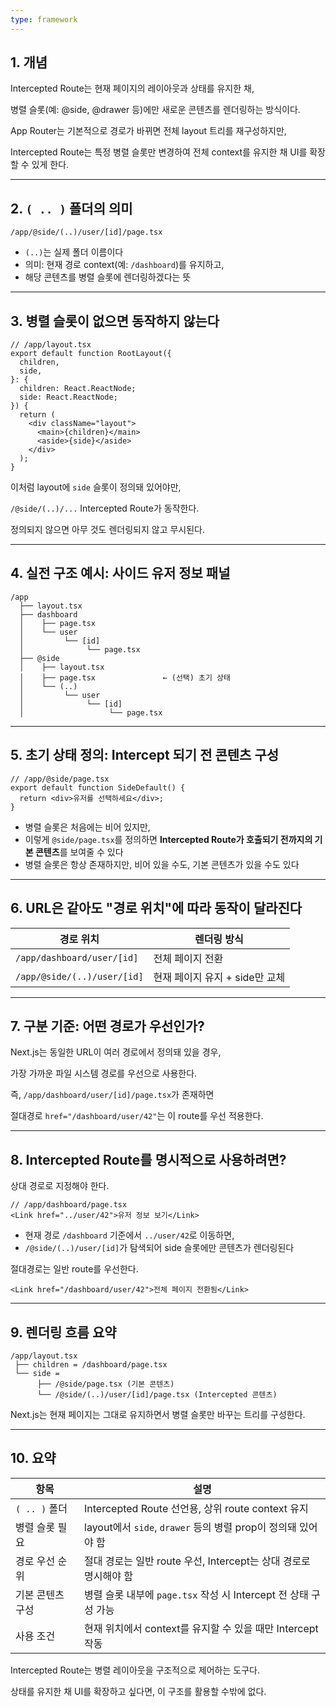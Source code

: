 ```yaml
---
type: framework
---
```

## 1. 개념

Intercepted Route는 현재 페이지의 레이아웃과 상태를 유지한 채,

병렬 슬롯(예: @side, @drawer 등)에만 새로운 콘텐츠를 렌더링하는 방식이다.

App Router는 기본적으로 경로가 바뀌면 전체 layout 트리를 재구성하지만,

Intercepted Route는 특정 병렬 슬롯만 변경하여 전체 context를 유지한 채 UI를 확장할 수 있게 한다.

---

## 2. `( .. )` 폴더의 의미

```
/app/@side/(..)/user/[id]/page.tsx

```

- `(..)`는 실제 폴더 이름이다
- 의미: 현재 경로 context(예: `/dashboard`)를 유지하고,
- 해당 콘텐츠를 병렬 슬롯에 렌더링하겠다는 뜻

---

## 3. 병렬 슬롯이 없으면 동작하지 않는다

```tsx
// /app/layout.tsx
export default function RootLayout({
  children,
  side,
}: {
  children: React.ReactNode;
  side: React.ReactNode;
}) {
  return (
    <div className="layout">
      <main>{children}</main>
      <aside>{side}</aside>
    </div>
  );
}

```

이처럼 layout에 `side` 슬롯이 정의돼 있어야만,

`/@side/(..)/...` Intercepted Route가 동작한다.

정의되지 않으면 아무 것도 렌더링되지 않고 무시된다.

---

## 4. 실전 구조 예시: 사이드 유저 정보 패널

```
/app
  ├── layout.tsx
  ├── dashboard
  │    ├── page.tsx
  │    └── user
  │         └── [id]
  │              └── page.tsx
  ├── @side
  │    ├── layout.tsx
  │    ├── page.tsx               ← (선택) 초기 상태
  │    └── (..)
  │         └── user
  │              └── [id]
  │                   └── page.tsx

```

---

## 5. 초기 상태 정의: Intercept 되기 전 콘텐츠 구성

```tsx
// /app/@side/page.tsx
export default function SideDefault() {
  return <div>유저를 선택하세요</div>;
}

```

- 병렬 슬롯은 처음에는 비어 있지만,
- 이렇게 `@side/page.tsx`를 정의하면 **Intercepted Route가 호출되기 전까지의 기본 콘텐츠**를 보여줄 수 있다
- 병렬 슬롯은 항상 존재하지만, 비어 있을 수도, 기본 콘텐츠가 있을 수도 있다

---

## 6. URL은 같아도 "경로 위치"에 따라 동작이 달라진다

|경로 위치|렌더링 방식|
|---|---|
|`/app/dashboard/user/[id]`|전체 페이지 전환|
|`/app/@side/(..)/user/[id]`|현재 페이지 유지 + side만 교체|

---

## 7. 구분 기준: 어떤 경로가 우선인가?

Next.js는 동일한 URL이 여러 경로에서 정의돼 있을 경우,

가장 가까운 파일 시스템 경로를 우선으로 사용한다.

즉, `/app/dashboard/user/[id]/page.tsx`가 존재하면

절대경로 `href="/dashboard/user/42"`는 이 route를 우선 적용한다.

---

## 8. Intercepted Route를 명시적으로 사용하려면?

상대 경로로 지정해야 한다.

```tsx
// /app/dashboard/page.tsx
<Link href="../user/42">유저 정보 보기</Link>

```

- 현재 경로 `/dashboard` 기준에서 `../user/42`로 이동하면,
- `/@side/(..)/user/[id]`가 탐색되어 side 슬롯에만 콘텐츠가 렌더링된다

절대경로는 일반 route를 우선한다.

```tsx
<Link href="/dashboard/user/42">전체 페이지 전환됨</Link>

```

---

## 9. 렌더링 흐름 요약

```
/app/layout.tsx
 ├── children = /dashboard/page.tsx
 └── side =
      ├── /@side/page.tsx (기본 콘텐츠)
      └── /@side/(..)/user/[id]/page.tsx (Intercepted 콘텐츠)

```

Next.js는 현재 페이지는 그대로 유지하면서 병렬 슬롯만 바꾸는 트리를 구성한다.

---

## 10. 요약

|항목|설명|
|---|---|
|`( .. )` 폴더|Intercepted Route 선언용, 상위 route context 유지|
|병렬 슬롯 필요|layout에서 `side`, `drawer` 등의 병렬 prop이 정의돼 있어야 함|
|경로 우선 순위|절대 경로는 일반 route 우선, Intercept는 상대 경로로 명시해야 함|
|기본 콘텐츠 구성|병렬 슬롯 내부에 `page.tsx` 작성 시 Intercept 전 상태 구성 가능|
|사용 조건|현재 위치에서 context를 유지할 수 있을 때만 Intercept 작동|

Intercepted Route는 병렬 레이아웃을 구조적으로 제어하는 도구다.

상태를 유지한 채 UI를 확장하고 싶다면, 이 구조를 활용할 수밖에 없다.